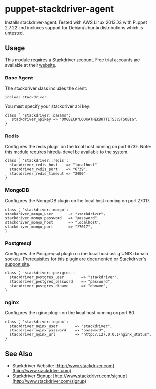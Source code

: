 # puppet-stackdriver-agent

Installs stackdriver-agent.  Tested with AWS Linux 2013.03 with Puppet 2.7.22 and includes support for Debian/Ubuntu distributions which is untested.

## Usage

This module requires a Stackdriver account.  Free trial accounts are available at their [website](http://www.stackdriver.com/signup).

### Base Agent

The stackdriver class includes the client:

	include stackdriver

You must specify your stackdriver api key:

	class { "stackdriver::params":
	   stackdriver_apikey => "OMGBECKYLOOKATHERBUTTITSJUSTSOBIG",
	}

### Redis

Configures the redis plugin on the local host running on port 6739.  Note: this module requires hiredis-devel be available to the system.

	class { 'stackdriver::redis':
	  stackdriver_redis_host    => "localhost",
	  stackdriver_redis_port    => "6739",
	  stackdriver_redis_timeout => "2000",
	}

### MongoDB

Configures the MongoDB plugin on the local host running on port 27017.

	class { 'stackdriver::mongo':
    stackdriver_mongo_user       => "stackdriver",
    stackdriver_mongo_password   => "password",
    stackdriver_mongo_host       => "localhost",
    stackdriver_mongo_port       => "27017",
	}
	
### Postgresql

Configures the Postgreqsql plugin on the local host using UNIX domain sockets.  Prerequisites for this plugin are documented on Stackdriver's [support site](http://feedback.stackdriver.com/knowledgebase/articles/232555-postgresql-plugin).

	class { 'stackdriver::postgres':
	  stackdriver_postgres_user        => "stackdriver",
	  stackdriver_postgres_password    => "password",
	  stackdriver_postgres_dbname      => "dbname",
	}

### nginx

Configures the nginx plugin on the local host running on port 80.

	class { 'stackdriver::nginx':
	  stackdriver_nginx_user        => "stackdriver",
	  stackdriver_nginx_password    => "password",
	  stackdriver_nginx_url         => "http://127.0.0.1/nginx_status",
	}

## See Also

* Stackdriver Website: [http://www.stackdriver.com](http://www.stackdriver.com)
* Stackdriver Signup:  [http://www.stackdriver.com/signup](http://www.stackdriver.com/signup)


